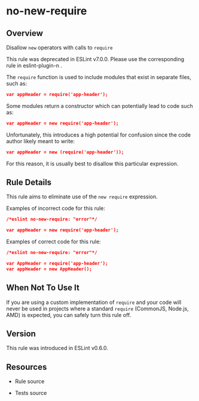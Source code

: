 

# no-new-require
## Overview

Disallow `new` operators with calls to `require`

This rule was deprecated in ESLint v7.0.0. Please use the corresponding rule in eslint-plugin-n .

The `require` function is used to include modules that exist in separate files, such as:


```json
var appHeader = require('app-header');
```

Some modules return a constructor which can potentially lead to code such as:


```json
var appHeader = new require('app-header');
```

Unfortunately, this introduces a high potential for confusion since the code author likely meant to write:


```json
var appHeader = new (require('app-header'));
```

For this reason, it is usually best to disallow this particular expression.

## Rule Details

This rule aims to eliminate use of the `new require` expression.

Examples of incorrect code for this rule:


```json
/*eslint no-new-require: "error"*/

var appHeader = new require('app-header');
```

Examples of correct code for this rule:


```json
/*eslint no-new-require: "error"*/

var AppHeader = require('app-header');
var appHeader = new AppHeader();
```

## When Not To Use It

If you are using a custom implementation of `require` and your code will never be used in projects where a standard `require` (CommonJS, Node.js, AMD) is expected, you can safely turn this rule off.

## Version

This rule was introduced in ESLint v0.6.0.

## Resources


- Rule source 

- Tests source 

